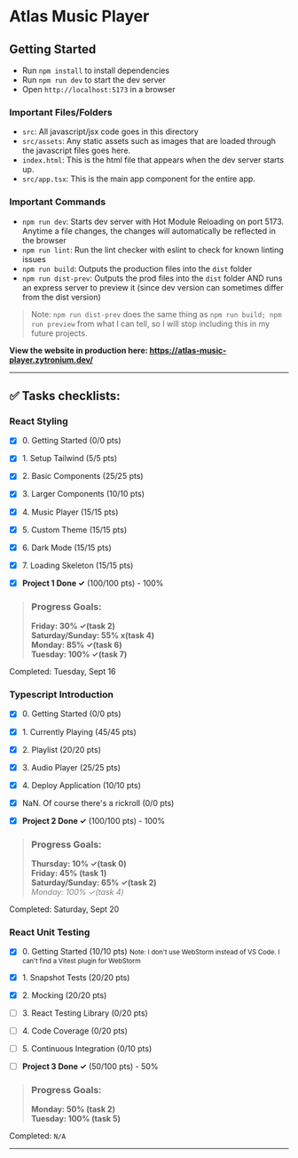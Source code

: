 # Atlas Music Player

## Getting Started

- Run `npm install` to install dependencies
- Run `npm run dev` to start the dev server
- Open `http://localhost:5173` in a browser

### Important Files/Folders

- `src`: All javascript/jsx code goes in this directory
- `src/assets`: Any static assets such as images that are loaded through the javascript files goes here.
- `index.html`: This is the html file that appears when the dev server starts up.
- `src/app.tsx`: This is the main app component for the entire app.

### Important Commands

- `npm run dev`: Starts dev server with Hot Module Reloading on port 5173. Anytime a file changes, the changes will automatically be reflected in the browser
- `npm run lint`: Run the lint checker with eslint to check for known linting issues
- `npm run build`: Outputs the production files into the `dist` folder
- `npm run dist-prev`: Outputs the prod files into the `dist` folder AND runs an express server to preview it (since dev version can sometimes differ from the dist version)  
> Note: `npm run dist-prev` does the same thing as `npm run build; npm run preview` from what I can tell, so I will stop including this in my future projects.

**View the website in production here: https://atlas-music-player.zytronium.dev/**

---

## ✅ Tasks checklists:

### React Styling
- [X] ​0. Getting Started (0/0 pts)
- [X] ​1. Setup Tailwind (5/5 pts)
- [X] ​2. Basic Components (25/25 pts)
- [X] ​3. Larger Components (10/10 pts)
- [X] ​4. Music Player (15/15 pts)
- [X] ​5. Custom Theme (15/15 pts)
- [X] ​6. Dark Mode (15/15 pts)
- [X] ​7. Loading Skeleton (15/15 pts)


- [X] **Project 1 Done ✓** (100/100 pts) - 100%

>### Progress Goals:
><strong>Friday: 30% ✓(task 2)</strong>  
<strong>Saturday/Sunday: 55% x(task 4)</strong>  
<strong>Monday: 85% ✓(task 6)</strong>  
<strong>Tuesday: 100% ✓(task 7)</strong>

Completed: Tuesday, Sept 16


### Typescript Introduction
- [X] ​0. Getting Started (0/0 pts)
- [X] ​1. Currently Playing (45/45 pts)
- [X] ​2. Playlist (20/20 pts)
- [X] ​3. Audio Player (25/25 pts)
- [X] ​4. Deploy Application (10/10 pts)
- [X] ​NaN. Of course there's a rickroll (0/0 pts)


- [X] **Project 2 Done ✓** (100/100 pts) - 100%

>### Progress Goals:
><strong>Thursday: 10% ✓(task 0)</strong>  
<strong>Friday: 45% (task 1)</strong>  
<strong>Saturday/Sunday: 65% ✓(task 2)</strong>  
<em style="color: gray">Monday: 100% ✓(task 4)</em>  

Completed: Saturday, Sept 20


### React Unit Testing
- [X] ​0. Getting Started (10/10 pts)  <small>Note: I don't use WebStorm instead of VS Code. I can't find a Vitest plugin for WebStorm</small>
- [X] ​1. Snapshot Tests (20/20 pts)
- [X] ​2. Mocking (20/20 pts)
- [ ] ​3. React Testing Library (0/20 pts)
- [ ] ​4. Code Coverage (0/20 pts)
- [ ] ​5. Continuous Integration (0/10 pts)


- [ ] **Project 3 Done ✓** (50/100 pts) - 50%

>### Progress Goals:
><strong>Monday: 50% (task 2)</strong>  
<strong>Tuesday: 100% (task 5)</strong> 

Completed: ` N/A `

---
